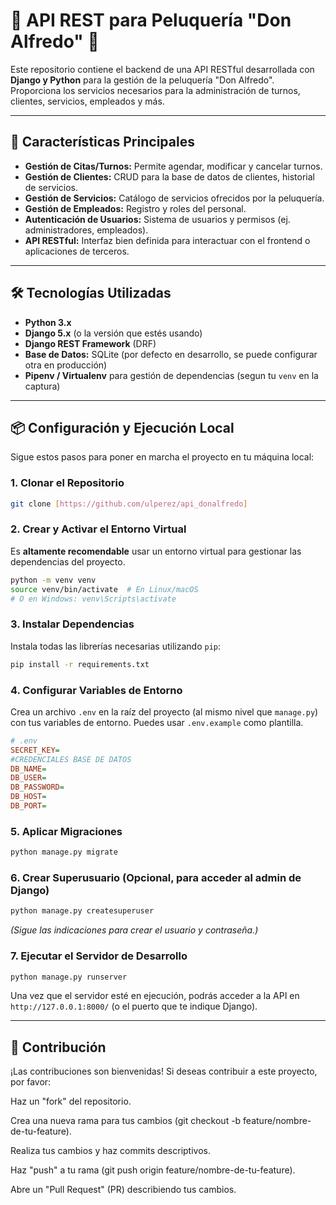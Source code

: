 # 💈 API REST para Peluquería "Don Alfredo" 💈

Este repositorio contiene el backend de una API RESTful desarrollada con **Django y Python** para la gestión de la peluquería "Don Alfredo". Proporciona los servicios necesarios para la administración de turnos, clientes, servicios, empleados y más.

---

## 🚀 Características Principales

* **Gestión de Citas/Turnos:** Permite agendar, modificar y cancelar turnos.
* **Gestión de Clientes:** CRUD para la base de datos de clientes, historial de servicios.
* **Gestión de Servicios:** Catálogo de servicios ofrecidos por la peluquería.
* **Gestión de Empleados:** Registro y roles del personal.
* **Autenticación de Usuarios:** Sistema de usuarios y permisos (ej. administradores, empleados).
* **API RESTful:** Interfaz bien definida para interactuar con el frontend o aplicaciones de terceros.

---

## 🛠️ Tecnologías Utilizadas

* **Python 3.x**
* **Django 5.x** (o la versión que estés usando)
* **Django REST Framework** (DRF)
* **Base de Datos:** SQLite (por defecto en desarrollo, se puede configurar otra en producción)
* **Pipenv / Virtualenv** para gestión de dependencias (segun tu `venv` en la captura)

---

## 📦 Configuración y Ejecución Local

Sigue estos pasos para poner en marcha el proyecto en tu máquina local:

### 1. Clonar el Repositorio

```bash
git clone [https://github.com/ulperez/api_donalfredo]
````

### 2\. Crear y Activar el Entorno Virtual

Es **altamente recomendable** usar un entorno virtual para gestionar las dependencias del proyecto.

```bash
python -m venv venv
source venv/bin/activate  # En Linux/macOS
# O en Windows: venv\Scripts\activate
```

### 3\. Instalar Dependencias

Instala todas las librerías necesarias utilizando `pip`:

```bash
pip install -r requirements.txt
```

### 4\. Configurar Variables de Entorno

Crea un archivo `.env` en la raíz del proyecto (al mismo nivel que `manage.py`) con tus variables de entorno. Puedes usar `.env.example` como plantilla.

```ini
# .env
SECRET_KEY=
#CREDENCIALES BASE DE DATOS
DB_NAME=
DB_USER=
DB_PASSWORD=
DB_HOST=
DB_PORT=
```


### 5\. Aplicar Migraciones

```bash
python manage.py migrate
```

### 6\. Crear Superusuario (Opcional, para acceder al admin de Django)

```bash
python manage.py createsuperuser
```

*(Sigue las indicaciones para crear el usuario y contraseña.)*

### 7\. Ejecutar el Servidor de Desarrollo

```bash
python manage.py runserver
```

Una vez que el servidor esté en ejecución, podrás acceder a la API en `http://127.0.0.1:8000/` (o el puerto que te indique Django).

-----

## 🤝 Contribución
¡Las contribuciones son bienvenidas! Si deseas contribuir a este proyecto, por favor:

Haz un "fork" del repositorio.

Crea una nueva rama para tus cambios (git checkout -b feature/nombre-de-tu-feature).

Realiza tus cambios y haz commits descriptivos.

Haz "push" a tu rama (git push origin feature/nombre-de-tu-feature).

Abre un "Pull Request" (PR) describiendo tus cambios.


